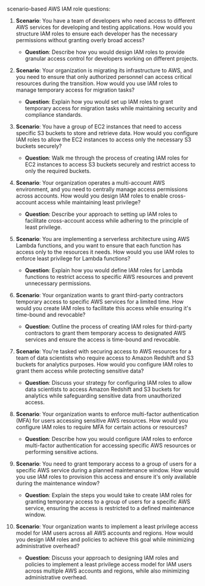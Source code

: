 scenario-based AWS IAM role questions:

1. **Scenario**: You have a team of developers who need access to different AWS services for developing and testing applications. How would you structure IAM roles to ensure each developer has the necessary permissions without granting overly broad access?
   - **Question**: Describe how you would design IAM roles to provide granular access control for developers working on different projects.

2. **Scenario**: Your organization is migrating its infrastructure to AWS, and you need to ensure that only authorized personnel can access critical resources during the transition. How would you use IAM roles to manage temporary access for migration tasks?
   - **Question**: Explain how you would set up IAM roles to grant temporary access for migration tasks while maintaining security and compliance standards.

3. **Scenario**: You have a group of EC2 instances that need to access specific S3 buckets to store and retrieve data. How would you configure IAM roles to allow the EC2 instances to access only the necessary S3 buckets securely?
   - **Question**: Walk me through the process of creating IAM roles for EC2 instances to access S3 buckets securely and restrict access to only the required buckets.

4. **Scenario**: Your organization operates a multi-account AWS environment, and you need to centrally manage access permissions across accounts. How would you design IAM roles to enable cross-account access while maintaining least privilege?
   - **Question**: Describe your approach to setting up IAM roles to facilitate cross-account access while adhering to the principle of least privilege.

5. **Scenario**: You are implementing a serverless architecture using AWS Lambda functions, and you want to ensure that each function has access only to the resources it needs. How would you use IAM roles to enforce least privilege for Lambda functions?
   - **Question**: Explain how you would define IAM roles for Lambda functions to restrict access to specific AWS resources and prevent unnecessary permissions.

6. **Scenario**: Your organization wants to grant third-party contractors temporary access to specific AWS services for a limited time. How would you create IAM roles to facilitate this access while ensuring it's time-bound and revocable?
   - **Question**: Outline the process of creating IAM roles for third-party contractors to grant them temporary access to designated AWS services and ensure the access is time-bound and revocable.

7. **Scenario**: You're tasked with securing access to AWS resources for a team of data scientists who require access to Amazon Redshift and S3 buckets for analytics purposes. How would you configure IAM roles to grant them access while protecting sensitive data?
   - **Question**: Discuss your strategy for configuring IAM roles to allow data scientists to access Amazon Redshift and S3 buckets for analytics while safeguarding sensitive data from unauthorized access.

8. **Scenario**: Your organization wants to enforce multi-factor authentication (MFA) for users accessing sensitive AWS resources. How would you configure IAM roles to require MFA for certain actions or resources?
   - **Question**: Describe how you would configure IAM roles to enforce multi-factor authentication for accessing specific AWS resources or performing sensitive actions.

9. **Scenario**: You need to grant temporary access to a group of users for a specific AWS service during a planned maintenance window. How would you use IAM roles to provision this access and ensure it's only available during the maintenance window?
   - **Question**: Explain the steps you would take to create IAM roles for granting temporary access to a group of users for a specific AWS service, ensuring the access is restricted to a defined maintenance window.

10. **Scenario**: Your organization wants to implement a least privilege access model for IAM users across all AWS accounts and regions. How would you design IAM roles and policies to achieve this goal while minimizing administrative overhead?
    - **Question**: Discuss your approach to designing IAM roles and policies to implement a least privilege access model for IAM users across multiple AWS accounts and regions, while also minimizing administrative overhead.
